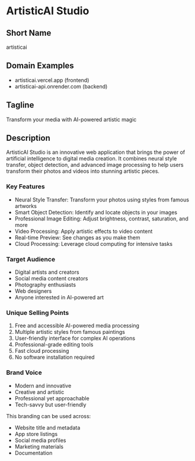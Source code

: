 # ArtisticAI Studio

## Short Name
artisticai

## Domain Examples
- artisticai.vercel.app (frontend)
- artisticai-api.onrender.com (backend)

## Tagline
Transform your media with AI-powered artistic magic

## Description
ArtisticAI Studio is an innovative web application that brings the power of artificial intelligence to digital media creation. It combines neural style transfer, object detection, and advanced image processing to help users transform their photos and videos into stunning artistic pieces.

### Key Features
- Neural Style Transfer: Transform your photos using styles from famous artworks
- Smart Object Detection: Identify and locate objects in your images
- Professional Image Editing: Adjust brightness, contrast, saturation, and more
- Video Processing: Apply artistic effects to video content
- Real-time Preview: See changes as you make them
- Cloud Processing: Leverage cloud computing for intensive tasks

### Target Audience
- Digital artists and creators
- Social media content creators
- Photography enthusiasts
- Web designers
- Anyone interested in AI-powered art

### Unique Selling Points
1. Free and accessible AI-powered media processing
2. Multiple artistic styles from famous paintings
3. User-friendly interface for complex AI operations
4. Professional-grade editing tools
5. Fast cloud processing
6. No software installation required

### Brand Voice
- Modern and innovative
- Creative and artistic
- Professional yet approachable
- Tech-savvy but user-friendly

This branding can be used across:
- Website title and metadata
- App store listings
- Social media profiles
- Marketing materials
- Documentation
